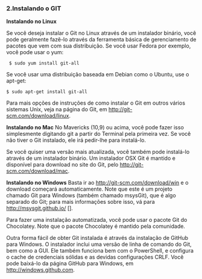 ### 2.Instalando o GIT

**Instalando no  Linux**

Se você deseja instalar o Git no Linux através de um instalador binário, você pode geralmente fazê-lo através da ferramenta básica de gerenciamento de pacotes que vem com sua distribuição. Se você usar Fedora por exemplo, você pode usar o yum:

` $ sudo yum install git-all`

Se você usar uma distribuição baseada em Debian como o Ubuntu, use o apt-get:

`$ sudo apt-get install git-all`

Para mais opções de instruções de como instalar o Git em outros vários sistemas Unix, veja na página do Git, em http://git-scm.com/download/linux.

**Instalando no Mac**
No Mavericks (10,9) ou acima, você pode fazer isso simplesmente digitando git a partir do Terminal pela primeira vez. Se você não tiver o Git instalado, ele irá pedir-lhe para instalá-lo.

Se você quiser uma versão mais atualizada, você também pode instalá-lo através de um instalador binário. Um instalador OSX Git é mantido e disponível para download no site do Git, pelo http://git-scm.com/download/mac.

**Instalando no Windows**
 Basta ir ao http://git-scm.com/download/win e o download começará automaticamente. Note que este é um projeto chamado Git para Windows (também chamado msysGit), que é algo separado do Git; para mais informações sobre isso, vá para http://msysgit.github.io/ [].

Para fazer uma instalação automatizada, você pode usar o pacote Git do Chocolatey. Note que o pacote Chocolatey é mantido pela comunidade.

Outra forma fácil de obter Git instalada é através da instalação de GitHub para Windows. O instalador inclui uma versão de linha de comando do Git, bem como a GUI. Ele também funciona bem com o PowerShell, e configura o cache de credenciais sólidas e as devidas configurações CRLF.  Você pode baixá-lo da página GitHub para Windows, em http://windows.github.com.